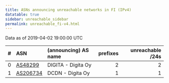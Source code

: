 ```yaml
---
title: ASNs announcing unreachable networks in FI (IPv4)
datatable: true
sidebar: unreachable_sidebar
permalink: unreachable_fi-v4.html
---
```


Data as of 2019-04-02 19:00:00 UTC


<div class="datatable-begin"></div>

|   # | ASN                                      | (announcing) AS name   |   prefixes |   unreachable /24s |
|----:|:-----------------------------------------|:-----------------------|-----------:|-------------------:|
|   0 | [AS48299](unreachable_AS48299-v4.html)   | DIGITA - Digita Oy     |          2 |                  2 |
|   1 | [AS206734](unreachable_AS206734-v4.html) | DCDN - Digita Oy       |          1 |                  1 |

<div class="datatable-end"></div>
